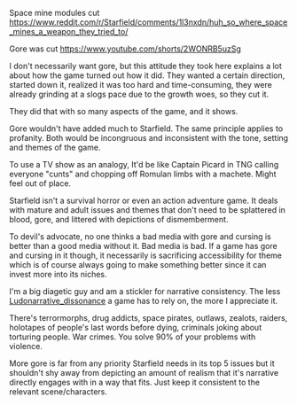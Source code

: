 Space mine modules cut
https://www.reddit.com/r/Starfield/comments/1l3nxdn/huh_so_where_space_mines_a_weapon_they_tried_to/

Gore was cut
https://www.youtube.com/shorts/2WONRB5uzSg

I don't necessarily want gore, but this attitude they took here explains a lot about how the game turned out how it did. They wanted a certain direction, started down it, realized it was too hard and time-consuming, they were already grinding at a slogs pace due to the growth woes, so they cut it.

They did that with so many aspects of the game, and it shows.

Gore wouldn't have added much to Starfield. The same principle applies to profanity. Both would be incongruous and inconsistent with the tone, setting and themes of the game.

To use a TV show as an analogy, It'd be like Captain Picard in TNG calling everyone "cunts" and chopping off Romulan limbs with a machete. Might feel out of place.

Starfield isn't a survival horror or even an action adventure game. It deals with mature and adult issues and themes that don't need to be splattered in blood, gore, and littered with depictions of dismemberment.

To devil's advocate, no one thinks a bad media with gore and cursing is better than a good media without it. Bad media is bad. If a game has gore and cursing in it though, it necessarily is sacrificing accessibility for theme which is of course always going to make something better since it can invest more into its niches. 

I'm a big diagetic guy and am a stickler for narrative consistency. The less [Ludonarrative_dissonance](../Research/Ludonarrative_dissonance.md) a game has to rely on, the more I appreciate it. 

There's terrormorphs, drug addicts, space pirates, outlaws, zealots, raiders, holotapes of people's last words before dying, criminals joking about torturing people. War crimes. You solve 90% of your problems with violence.

More gore is far from any priority Starfield needs in its top 5 issues but it shouldn't shy away from depicting an amount of realism that it's narrative directly engages with in a way that fits. Just keep it consistent to the relevant scene/characters.